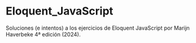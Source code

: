 # Eloquent_JavaScript
Soluciones (e intentos) a los ejercicios de Eloquent JavaScript por Marijn Haverbeke 4ª edición (2024). 
